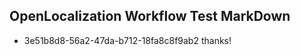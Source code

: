## OpenLocalization Workflow Test MarkDown
* 3e51b8d8-56a2-47da-b712-18fa8c8f9ab2 thanks!

<!--HONumber=Jul16_HO5-->


